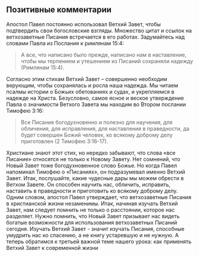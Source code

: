 ## Позитивные комментарии

Апостол Павел постоянно использовал Ветхий Завет, чтобы подтвердить свои богословские взгляды. Множество цитат и ссылок на ветхозаветные Писания встречается в его работах. Задумайтесь над словами Павла из Послания к римлянам 15:4:

> А все, что написано было прежде, написано нам в наставление, чтобы мы терпением и утешением из Писаний сохраняли надежду (Римлянам 15:4).

Согласно этим стихам Ветхий Завет – совершенно необходим верующим, чтобы сохранялась и росла наша надежда. Мы читаем псалмы истории о Божьих обетованиях и судах, и укрепляемся в надежде на Христа.
Безусловно, самое ясное и веское утверждение Павла о значимости Ветхого Завета мы находим во Втором послании Тимофею 3:16:

> Все Писание богодухновенно и полезно для научения, для обличения, для исправления, для наставления в праведности, да будет совершен Божий человек, ко всякому доброму делу приготовлен (2 Тимофею 3:16-17).

Христиане знают этот стих, но нередко забывают, что слова «все Писание» относятся не только к Новому Завету. Нет сомнений, что Новый Завет тоже богодухновенное слово Божье. Но когда Павел напоминал Тимофею о «Писаниях», он подразумевал именно Ветхий Завет. Итак, послушайте, какие чудесные дары мы можем обрести в Ветхом Завете. Он способен научить нас, обличить, исправить, наставить в праведности и приготовить ко всякому доброму делу. Одним словом, апостол Павел утверждает, что ветхозаветные Писания в христианской жизни незаменимы.
Итак, начиная изучать Ветхий Завет, нам следует помнить не только о расстоянии, которое нас разделяет. Нужно помнить, что Новый Завет призывает нас видеть богатые возможности для использования ветхозаветных Писаний сегодня. Изучать Ветхий Завет - значит изучать Писания, способные умудрить нас ко спасению, а не книгу устаревшую и не нужную.
А теперь обратимся к третьей важной теме нашего урока: как применять Ветхий Завет к современной жизни
